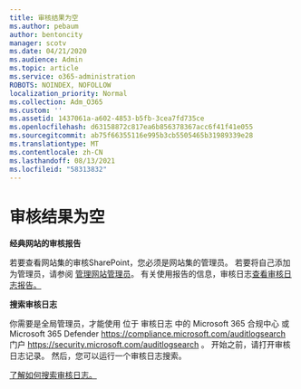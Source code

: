 ```yaml
---
title: 审核结果为空
ms.author: pebaum
author: bentoncity
manager: scotv
ms.date: 04/21/2020
ms.audience: Admin
ms.topic: article
ms.service: o365-administration
ROBOTS: NOINDEX, NOFOLLOW
localization_priority: Normal
ms.collection: Adm_O365
ms.custom: ''
ms.assetid: 1437061a-a602-4853-b5fb-3cea7fd735ce
ms.openlocfilehash: d63158872c817ea6b856378367acc6f41f41e055
ms.sourcegitcommit: ab75f66355116e995b3cb5505465b31989339e28
ms.translationtype: MT
ms.contentlocale: zh-CN
ms.lasthandoff: 08/13/2021
ms.locfileid: "58313832"
---
```

# <a name="auditing-results-are-blank"></a>审核结果为空

**经典网站的审核报告**
  
若要查看网站集的审核SharePoint，您必须是网站集的管理员。 若要将自己添加为管理员，请参阅 [管理网站管理员](https://docs.microsoft.com/sharepoint/manage-site-collection-administrators)。 有关使用报告的信息，审核日志[查看审核日志报告。](https://support.microsoft.com/office/view-audit-log-reports-b37c5869-1b47-4a82-a30d-ea20070fe527)
  
**搜索审核日志**
  
你需要是全局管理员，才能使用 位于 审核日志 中的 Microsoft 365 合规中心 或 Microsoft 365 Defender <https://compliance.microsoft.com/auditlogsearch> 门户 <https://security.microsoft.com/auditlogsearch> 。 开始之前，请打开审核日志记录。 然后，您可以运行一个审核日志搜索。
  
[了解如何搜索审核日志。](https://docs.microsoft.com/microsoft-365/compliance/search-the-audit-log-in-security-and-compliance#search-the-audit-log)
